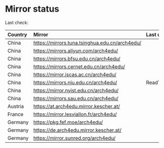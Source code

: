 <script src="./time.js"></script>
# Mirror status
Last check: <script type="text/javascript">localize(1711361932.3611512);</script>

|Country|Mirror|Last update|
|:------|:-----|:----------|
|China|https://mirrors.tuna.tsinghua.edu.cn/arch4edu/|<script type="text/javascript">localize(1711305077);</script>|
|China|https://mirrors.aliyun.com/arch4edu/|<script type="text/javascript">localize(1711305077);</script>|
|China|https://mirrors.bfsu.edu.cn/arch4edu/|<script type="text/javascript">localize(1711305077);</script>|
|China|https://mirrors.cernet.edu.cn/arch4edu/|<script type="text/javascript">localize(1711305077);</script>|
|China|https://mirror.iscas.ac.cn/arch4edu/|<script type="text/javascript">localize(1711305077);</script>|
|China|https://mirrors.nju.edu.cn/arch4edu/|ReadTimeout|
|China|https://mirror.nyist.edu.cn/arch4edu/|<script type="text/javascript">localize(1711305077);</script>|
|China|https://mirrors.sau.edu.cn/arch4edu/|<script type="text/javascript">localize(1711348324);</script>|
|Austria|https://at.arch4edu.mirror.kescher.at/|<script type="text/javascript">localize(1711348324);</script>|
|France|https://mirror.lesviallon.fr/arch4edu/|<script type="text/javascript">localize(1711348324);</script>|
|Germany|https://pkg.fef.moe/arch4edu/|<script type="text/javascript">localize(1711348324);</script>|
|Germany|https://de.arch4edu.mirror.kescher.at/|<script type="text/javascript">localize(1711348324);</script>|
|Germany|https://mirror.sunred.org/arch4edu/|<script type="text/javascript">localize(1711348324);</script>|

<script src="./tablefilter/tablefilter.js"></script>
<script src="./table.js"></script>
